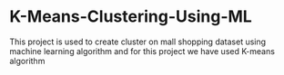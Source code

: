 # K-Means-Clustering-Using-ML
This project is used to create cluster on mall shopping dataset using machine learning algorithm and for this project we have used K-means algorithm
